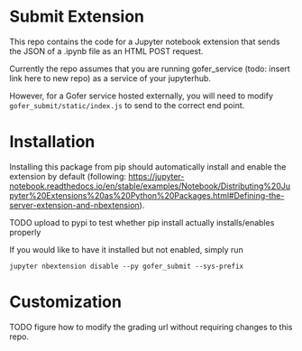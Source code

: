# Submit Extension

This repo contains the code for a Jupyter notebook extension that sends the JSON of a .ipynb file as an HTML POST request.

Currently the repo assumes that you are running gofer_service (todo: insert link here to new repo) as a service of your jupyterhub.

However, for a Gofer service hosted externally, you will need to modify `gofer_submit/static/index.js` to send to the correct end point.

# Installation

Installing this package from pip should automatically install and enable the extension by default (following: https://jupyter-notebook.readthedocs.io/en/stable/examples/Notebook/Distributing%20Jupyter%20Extensions%20as%20Python%20Packages.html#Defining-the-server-extension-and-nbextension).

TODO upload to pypi to test whether pip install actually installs/enables properly

If you would like to have it installed but not enabled, simply run

`jupyter nbextension disable --py gofer_submit --sys-prefix`

# Customization

TODO figure how to modify the grading url without requiring changes to this repo.
